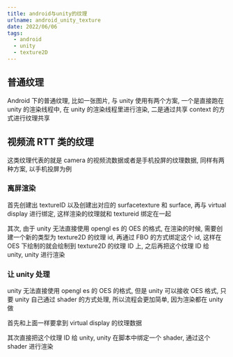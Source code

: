 ```yaml
---
title: android与unity的纹理
urlname: android_unity_texture
date: 2022/06/06
tags:
  - android
  - unity
  - texture2D
---
```


## 普通纹理

Android 下的普通纹理, 比如一张图片, 与 unity 使用有两个方案, 一个是直接跑在 unity 的渲染线程中, 在 unity 的渲染线程里进行渲染, 二是通过共享 context 的方式进行纹理共享

## 视频流 RTT 类的纹理

这类纹理代表的就是 camera 的视频流数据或者是手机投屏的纹理数据, 同样有两种方案, 以手机投屏为例

### 离屏渲染

首先创建出 textureID 以及创建出对应的 surfacetexture 和 surface, 再与 virtual display 进行绑定, 这样渲染的纹理就和 textureid 绑定在一起

其次, 由于 unity 无法直接使用 opengl es 的 OES 的格式, 在渲染的时候, 需要创建一个新的类型为 texture2D 的纹理 id, 再通过 FBO 的方式绑定这个 id, 这样在 OES 下绘制的就会绘制到 texture2D 的纹理 ID 上, 之后再把这个纹理 ID 给 unity, unity 进行渲染

### 让 unity 处理

unity 无法直接使用 opengl es 的 OES 的格式, 但是 unity 可以接收 OES 格式, 只要 unity 自己通过 shader 的方式处理, 所以流程会更加简单, 因为渲染都在 unity 做

首先和上面一样要拿到 virtual display 的纹理数据

其次直接把这个纹理 ID 给 unity, unity 在脚本中绑定一个 shader, 通过这个 shader 进行渲染
